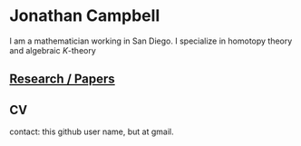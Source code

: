 # Jonathan Campbell 

I am a mathematician working in San Diego. I specialize in homotopy theory and algebraic $K$-theory

## [Research / Papers](papers.md)

## CV

contact: this github user name, but at gmail.

